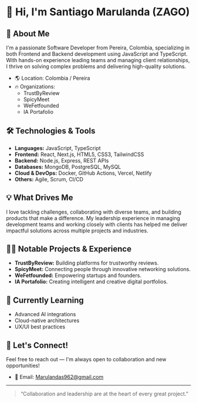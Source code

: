 # 👋 Hi, I'm Santiago Marulanda (ZAGO)

## 🚀 About Me

I'm a passionate Software Developer from Pereira, Colombia, specializing in both Frontend and Backend development using JavaScript and TypeScript. With hands-on experience leading teams and managing client relationships, I thrive on solving complex problems and delivering high-quality solutions.

- 🌎 Location: Colombia / Pereira
- 🔥 Organizations:  
  - TrustByReview  
  - SpicyMeet  
  - WeFetfounded  
  - IA Portafolio

## 🛠️ Technologies & Tools

- **Languages:** JavaScript, TypeScript
- **Frontend:** React, Next.js, HTML5, CSS3, TailwindCSS
- **Backend:** Node.js, Express, REST APIs
- **Databases:** MongoDB, PostgreSQL, MySQL
- **Cloud & DevOps:** Docker, GitHub Actions, Vercel, Netlify
- **Others:** Agile, Scrum, CI/CD

## 💡 What Drives Me

I love tackling challenges, collaborating with diverse teams, and building products that make a difference. My leadership experience in managing development teams and working closely with clients has helped me deliver impactful solutions across multiple projects and industries.

## 👨‍💻 Notable Projects & Experience

- **TrustByReview:** Building platforms for trustworthy reviews.
- **SpicyMeet:** Connecting people through innovative networking solutions.
- **WeFetfounded:** Empowering startups and founders.
- **IA Portafolio:** Creating intelligent and creative digital portfolios.

## 🌱 Currently Learning

- Advanced AI integrations
- Cloud-native architectures
- UX/UI best practices

## 🤝 Let's Connect!

Feel free to reach out — I'm always open to collaboration and new opportunities!

- 📨 Email: Marulandas962@gmail.com

---

> “Collaboration and leadership are at the heart of every great project.”
